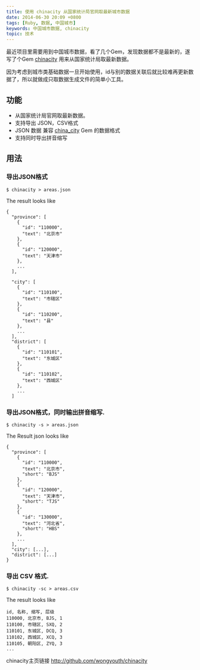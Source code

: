 ```yaml
---
title: 使用 chinacity 从国家统计局官网取最新城市数据
date: 2014-06-30 20:09 +0800
tags: [Ruby, 数据, 中国城市]
keywords: 中国城市数据, chinacity
topic: 技术
---
```


最近项目里需要用到中国城市数据，看了几个Gem，发现数据都不是最新的，遂写了个Gem [chinacity](http://github.com/wongyouth/chinacity) 用来从国家统计局取最新数据。

因为考虑到城市类基础数据一旦开始使用，id与别的数据关联后就比较难再更新数据了，所以就做成只取数据生成文件的简单小工具。

## 功能

* 从国家统计局官网取最新数据。
* 支持导出 JSON，CSV格式
* JSON 数据 兼容 [china_city](https://github.com/saberma/china_city) Gem 的数据格式
* 支持同时导出拼音缩写

## 用法

### 导出JSON格式

    $ chinacity > areas.json

The result looks like

```
{
  "province": [
    {
      "id": "110000",
      "text": "北京市"
    },
    {
      "id": "120000",
      "text": "天津市"
    },
    ...
  ],

  "city": [
    {
      "id": "110100",
      "text": "市辖区"
    },
    {
      "id": "110200",
      "text": "县"
    },
    ...
  ],
  "district": [
    {
      "id": "110101",
      "text": "东城区"
    },
    {
      "id": "110102",
      "text": "西城区"
    },
    ...
  ]
```

### 导出JSON格式，同时输出拼音缩写.

    $ chinacity -s > areas.json

The Result json looks like

```
{
  "province": [
    {
      "id": "110000",
      "text": "北京市",
      "short": "BJS"
    },
    {
      "id": "120000",
      "text": "天津市",
      "short": "TJS"
    },
    {
      "id": "130000",
      "text": "河北省",
      "short": "HBS"
    },
    ...
  ],
  "city": [...],
  "district": [...]
}

```

### 导出 CSV 格式.

    $ chinacity -sc > areas.csv

The result looks like

```
id, 名称, 缩写, 层级
110000, 北京市, BJS, 1
110100, 市辖区, SXQ, 2
110101, 东城区, DCQ, 3
110102, 西城区, XCQ, 3
110105, 朝阳区, ZYQ, 3
...
```

chinacity主页链接 http://github.com/wongyouth/chinacity

